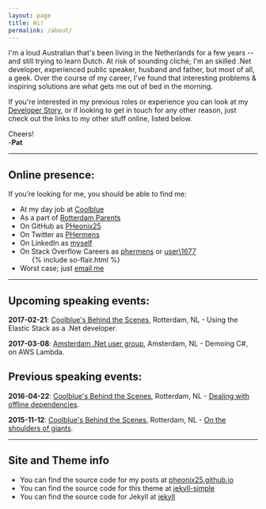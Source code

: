 ```yaml
---
layout: page
title: Hi!
permalink: /about/
---
```


I'm a loud Australian that's been living in the Netherlands for a few years -- and still trying to learn Dutch.
At risk of sounding cliché; I'm an skilled .Net developer, experienced public speaker, husband and father, but most of all, a geek. 
Over the course of my career, I've found that interesting problems & inspiring solutions are what gets me out of bed in the morning.

If you're interested in my previous roles or experience you can look at my [Developer Story](http://stackoverflow.com/story/phermens), 
or if looking to get in touch for any other reason, just check out the links to my other stuff online, listed below.

Cheers!    
-**Pat**

----

## Online presence: 

If you’re looking for me, you should be able to find me:

- At my day job at [Coolblue](http://coolblue.nl)
- As a part of [Rotterdam Parents](http://rotterdamparents.nl)
- On GitHub as <data data-icon="ei-sc-github"></data> [PHeonix25](https://github.com/PHeonix25/)
- On Twitter as <data data-icon="ei-sc-twitter"></data> [PHermens](https://twitter.com/phermens)
- On LinkedIn as <data data-icon="ei-sc-linkedin"></data> [myself](https://linkedin.com/in/phermens)
- On Stack Overflow Careers as [phermens](http://stackoverflow.com/cv/phermens) or [user\1677](https://stackoverflow.com/users/1677/pat-hermens)
  <ul class="stackoverflow-flair">{% include so-flair.html %}</ul>
- Worst case; just <data data-icon="ei-envelope"></data> [email me](mailto:p@hermens.com.au)

----

## Upcoming speaking events:

**2017-02-21**: [Coolblue's Behind the Scenes](https://www.coolblue.nl/behindthescenes2102), Rotterdam, NL - Using the Elastic Stack as a .Net developer.

**2017-03-08**: [Amsterdam .Net user group](https://www.meetup.com/Amsterdam-NET/events/237831821/), Amsterdam, NL - Demoing C#, on AWS Lambda.

## Previous speaking events:

**2016-04-22**: [Coolblue's Behind the Scenes](https://www.coolblue.nl/behindthescenes2104), Rotterdam, NL - [Dealing with offline dependencies](http://www.slideshare.net/PHeonix25/behind-the-scenes-at-coolblue-april-2016-61234596).

**2015-11-12**: [Coolblue's Behind the Scenes](https://www.coolblue.nl/behindthescenes1211), Rotterdam, NL - [On the shoulders of giants](http://www.slideshare.net/CBbehindthescenes/coolblue-behind-the-scenes-pat-hermens-on-the-shoulders-of-giants-55080577).

----

## Site and Theme info

- You can find the source code for my posts at <data data-icon="ei-sc-github"></data>  [pheonix25.github.io](https://github.com/PHeonix25/pheonix25.github.io) 
- You can find the source code for this theme at <data data-icon="ei-sc-github"></data>  [jekyll-simple](https://github.com/wild-flame/jekyll-simple)
- You can find the source code for Jekyll at <data data-icon="ei-sc-github"></data>  [jekyll](https://github.com/jekyll/jekyll)
